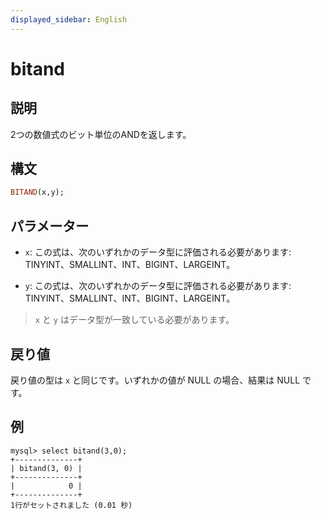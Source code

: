 ```yaml
---
displayed_sidebar: English
---
```


# bitand

## 説明

2つの数値式のビット単位のANDを返します。

## 構文

```Haskell
BITAND(x,y);
```

## パラメーター

- `x`: この式は、次のいずれかのデータ型に評価される必要があります: TINYINT、SMALLINT、INT、BIGINT、LARGEINT。

- `y`: この式は、次のいずれかのデータ型に評価される必要があります: TINYINT、SMALLINT、INT、BIGINT、LARGEINT。

> `x` と `y` はデータ型が一致している必要があります。

## 戻り値

戻り値の型は `x` と同じです。いずれかの値が NULL の場合、結果は NULL です。

## 例

```Plain Text
mysql> select bitand(3,0);
+--------------+
| bitand(3, 0) |
+--------------+
|            0 |
+--------------+
1行がセットされました (0.01 秒)
```
